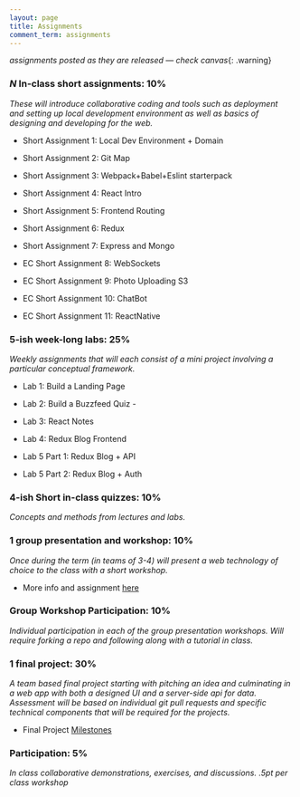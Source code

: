 ```yaml
---
layout: page
title: Assignments
comment_term: assignments
---
```


*assignments posted as they are released — check canvas*{: .warning}


### *N* In-class short assignments: 10%
*These will introduce collaborative coding and tools such as deployment and setting up local development environment as well as basics of designing and developing for the web.*

* Short Assignment 1: Local Dev Environment + Domain
<!-- * [Short Assignment 1: Local Dev Environment + Domain](sa/localdev) — DUE 3/29 -->
* Short Assignment 2: Git Map
<!-- * [Short Assignment 2: Git Map](sa/git-map) — DUE 3/30 -->
* Short Assignment 3: Webpack+Babel+Eslint starterpack
<!-- * [Short Assignment 3: Webpack+Babel+Eslint starterpack](sa/starterpack) — DUE 4/13 -->
* Short Assignment 4: React Intro
<!-- * [Short Assignment 4: React Intro](sa/react-videos) — DUE 4/16 -->
* Short Assignment 5: Frontend Routing
<!-- * [Short Assignment 5: Frontend Routing](sa/routing) — DUE 4/26 -->
* Short Assignment 6: Redux
<!-- * [Short Assignment 6: Redux](sa/redux) - DUE 4/27 -->
* Short Assignment 7: Express and Mongo
<!-- * [Short Assignment 7: Express and Mongo](sa/server-side) - DUE 5/3 -->
* EC Short Assignment 8: WebSockets
<!-- * [EC Short Assignment 8: WebSockets](sa/websockets) - DUE 6/1 -->
* EC Short Assignment 9: Photo Uploading S3
<!-- * [EC Short Assignment 9: Photo Uploading S3](sa/s3-upload) - DUE 6/1 -->
* EC Short Assignment 10: ChatBot
<!-- * [EC Short Assignment 10: ChatBot](sa/slack-bot) - DUE 6/1 -->
* EC Short Assignment 11: ReactNative
<!-- * [EC Short Assignment 11: ReactNative](sa/react-native) - DUE 6/1 -->




### 5-ish week-long labs:  25%
*Weekly assignments that will each consist of a mini project involving a particular conceptual framework.*

* Lab 1: Build a Landing Page
<!-- * [Lab 1: Build a Landing Page](lab/landing-page) — DUE 4/6 -->
* Lab 2: Build a Buzzfeed Quiz -
<!-- * [Lab 2: Build a Buzzfeed Quiz](lab/quizzical) - DUE 4/9 -->
* Lab 3: React Notes
<!-- * [Lab 3: React Notes](lab/react-notes) - DUE 4/23 -->
* Lab 4: Redux Blog Frontend
<!-- * [Lab 4: Redux Blog Frontend](lab/redux-blog) - DUE 5/1 -->
* Lab 5 Part 1: Redux Blog + API
<!-- * [Lab 5 Part 1: Redux Blog + API](lab/redux-blog+server) - DUE 5/7 -->
* Lab 5 Part 2: Redux Blog + Auth 
<!-- * [Lab 5 Part 2: Redux Blog + Auth](lab/redux-blog+auth) - DUE 5/14 -->


### 4-ish Short in-class quizzes:  10%
*Concepts and methods from lectures and labs.*

### 1 group presentation and workshop: 10%
*Once during the term (in teams of 3-4) will present a web technology of choice to the class with a short workshop.*

* More info and assignment [here](../workshops)

### Group Workshop Participation: 10%
*Individual participation in each of the group presentation workshops. Will require forking a repo and following along with a tutorial in class.*

### 1 final project:  30%
*A team based final project starting with pitching an idea and culminating in a web app with both a designed UI and a server-side api for data.  Assessment will be based on individual git pull requests and specific technical components that will be required for the projects.*

* Final Project [Milestones](project)

### Participation:  5%
*In class collaborative demonstrations, exercises, and discussions. .5pt per class workshop*
